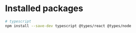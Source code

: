 # Installed packages

```bash
# typescript 
npm install --save-dev typescript @types/react @types/node
```
